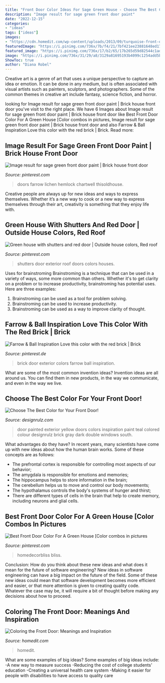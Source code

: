 ```yaml
---
title: "Front Door Color Ideas For Sage Green House - Choose The Best Color For Your Front Door!"
description: "Image result for sage green front door paint"
date: "2022-12-15"
categories:
- "ideas"
tags: ["ideas"]
images:
- "https://cdn.homedit.com/wp-content/uploads/2013/09/turquoise-front-door.jpg"
featuredImage: "https://i.pinimg.com/736x/7b/f4/21/7bf421ee23881648ed174bd90c0beb4a.jpg"
featured_image: "https://i.pinimg.com/736x/17/b2/65/17b265d59d82544c1adce4ef2931b5c8--le-cottage-cottage-homes.jpg"
image: "https://i.pinimg.com/736x/31/29/a8/3129a81695193b4099c1254add5b95d5.jpg"
ShowToc: true
author: "Diana Robel"
---
```



Creative art is a genre of art that uses a unique perspective to capture an idea or emotion. It can be done in any medium, but is often associated with visual artists such as painters, sculptors, and photographers. Some of the common themes in creative art include fantasy, science fiction, and horror.

	

		
looking for Image result for sage green front door paint | Brick house front door you've visit to the right place. We have 6 Images about Image result for sage green front door paint | Brick house front door like Best Front Door Color For A Green House [Color combos in pictures, Image result for sage green front door paint | Brick house front door and also Farrow &amp; Ball Inspiration Love this color with the red brick | Brick. Read more:
		
    
## Image Result For Sage Green Front Door Paint | Brick House Front Door

<img loading=lazy src="https://i.pinimg.com/736x/17/b2/65/17b265d59d82544c1adce4ef2931b5c8--le-cottage-cottage-homes.jpg" onerror="this.onerror=null;this.src='https://tse3.mm.bing.net/th?id=OIP.-XaVwapqykHlvZwGA1vgMQAAAA&amp;pid=15.1';" alt="Image result for sage green front door paint | Brick house front door">

_Source: pinterest.com_

>doors farrow lichen hemlock chartwell thisoldhouse. 

	

Creative people are always up for new ideas and ways to express themselves. Whether it’s a new way to cook or a new way to express themselves through their art, creativity is something that they enjoy life with.

    
## Green House With Shutters And Red Door | Outside House Colors, Red Roof

<img loading=lazy src="https://i.pinimg.com/736x/5d/5a/5c/5d5a5cb07369dde82c07e91356eb8139--red-doors-green-houses.jpg" onerror="this.onerror=null;this.src='https://tse4.mm.bing.net/th?id=OIP.aJRB2NiuGMnc3mHP9ueU9QHaNJ&amp;pid=15.1';" alt="Green house with shutters and red door | Outside house colors, Red roof">

_Source: pinterest.com_

>shutters door exterior roof doors colors houses. 

	

Uses for brainstroming
Brainstroming is a technique that can be used in a variety of ways, some more common than others. Whether it's to get clarity on a problem or to increase productivity, brainstroming has potential uses. Here are three examples: 

1) Brainstroming can be used as a tool for problem solving.
2) Brainstroming can be used to increase productivity.
3) Brainstroming can be used as a way to improve clarity of thought.

    
## Farrow &amp; Ball Inspiration Love This Color With The Red Brick | Brick

<img loading=lazy src="https://i.pinimg.com/736x/7b/f4/21/7bf421ee23881648ed174bd90c0beb4a.jpg" onerror="this.onerror=null;this.src='https://tse3.mm.bing.net/th?id=OIP.H454JbuQpMo4DQrbPcoEGAHaJ3&amp;pid=15.1';" alt="Farrow &amp; Ball Inspiration Love this color with the red brick | Brick">

_Source: pinterest.de_

>brick door exterior colors farrow ball inspiration. 

	

What are some of the most common invention ideas?
Invention ideas are all around us. You can find them in new products, in the way we communicate, and even in the way we live.

    
## Choose The Best Color For Your Front Door!

<img loading=lazy src="http://cdn.designrulz.com/wp-content/uploads/2015/11/Painted-Front-Door-Inspiration-designrulz-33.jpg" onerror="this.onerror=null;this.src='https://tse4.mm.bing.net/th?id=OIP.CPx3T6FF-6sMmA73Yl6VVgHaMI&amp;pid=15.1';" alt="Choose The Best Color for Your Front Door!">

_Source: designrulz.com_

>door painted exterior yellow doors colors inspiration paint teal colored colour designrulz brick gray dark double windows south. 

	

What advantages do they have?
In recent years, many scientists have come up with new ideas about how the human brain works. Some of these concepts are as follows: 
- The prefrontal cortex is responsible for controlling most aspects of our behavior; 
- The amygdala is responsible for emotions and memories; 
- The hippocampus helps to store information in the brain; 
- The cerebellum helps us to move and control our body movements; 
- The hypothalamus controls the body's systems of hunger and thirst; 
- There are different types of cells in the brain that help to create memory, including neurons and glial cells.

    
## Best Front Door Color For A Green House [Color Combos In Pictures

<img loading=lazy src="https://i.pinimg.com/736x/31/29/a8/3129a81695193b4099c1254add5b95d5.jpg" onerror="this.onerror=null;this.src='https://tse3.mm.bing.net/th?id=OIP.XrvEFfCwGKtO7VFANteXvQHaLH&amp;pid=15.1';" alt="Best Front Door Color For A Green House [Color combos in pictures">

_Source: pinterest.com_

>homedecorbliss bliss. 

	

Conclusion: How do you think about these new ideas and what does it mean for the future of software engineering?
New ideas in software engineering can have a big impact on the future of the field. Some of these new ideas could mean that software development becomes more efficient and easier, or that more attention is given to creating quality code. Whatever the case may be, it will require a bit of thought before making any decisions about how to proceed.

    
## Coloring The Front Door: Meanings And Inspiration

<img loading=lazy src="https://cdn.homedit.com/wp-content/uploads/2013/09/turquoise-front-door.jpg" onerror="this.onerror=null;this.src='https://tse4.mm.bing.net/th?id=OIP.7cpkKx4_Nkyz9IFU96y3kAHaJ4&amp;pid=15.1';" alt="Coloring the Front Door: Meanings and Inspiration">

_Source: homedit.com_

>homedit. 

	

What are some examples of big ideas?
Some examples of big ideas include: 
-A new way to measure success 
-Reducing the cost of college students' education 
-Creating a universal health care system
-Making it easier for people with disabilities to have access to quality care

